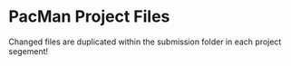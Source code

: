 # PacMan Project Files
Changed files are duplicated within the submission folder in each project segement!